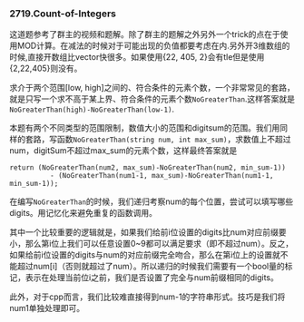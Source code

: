 ### 2719.Count-of-Integers

这道题参考了群主的视频和题解。除了群主的题解之外另外一个trick的点在于使用MOD计算。在减法的时候对于可能出现的负值都要考虑在内.另外开3维数组的时候,直接开数组比vector快很多。如果使用{22, 405, 2}会有tle但是使用{2,22,405}则没有。


求介于两个范围[low, high]之间的、符合条件的元素个数，一个非常常见的套路，就是只写一个求不高于某上界、符合条件的元素个数`NoGreaterThan`.这样答案就是`NoGreaterThan(high)-NoGreaterThan(low-1)`.

本题有两个不同类型的范围限制，数值大小的范围和digitsum的范围。我们用同样的套路，写函数`NoGreaterThan(string num, int max_sum)`，求数值上不超过num，digitSum不超过max_sum的元素个数，这样最终答案就是
```
return (NoGreaterThan(num2, max_sum)-NoGreaterThan(num2, min_sum-1)) 
          - (NoGreaterThan(num1-1, max_sum)-NoGreaterThan(num1-1, min_sum-1));
```

在编写`NoGreaterThan`的时候，我们递归考察num的每个位置，尝试可以填写哪些digits。用记忆化来避免重复的函数调用。

其中一个比较重要的逻辑就是，如果我们给前i位设置的digits比num对应前缀要小，那么第i位上我们可以任意设置0~9都可以满足要求（即不超过num）。反之，如果给前i位设置的digits与num的对应前缀完全吻合，那么在第i位上的设置就不能超过num[i]（否则就超过了num）。所以递归的时候我们需要有一个bool量的标记，表示在处理当前位i之前，我们是否设置了完全与num前缀相同的digits。

此外，对于cpp而言，我们比较难直接得到num-1的字符串形式。技巧是我们将num1单独处理即可。
